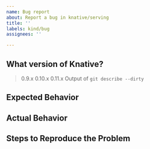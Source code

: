 ```yaml
---
name: Bug report
about: Report a bug in knative/serving
title: ''
labels: kind/bug
assignees: ''

---
```

<!-- If you need to report a security issue with Knative, send an email to knative-security@googlegroups.com. -->

<!--
## In what area(s)?
Remove the '> ' to select
> /area API
> /area autoscale
> /area build
> /area monitoring
> /area networking
> /area test-and-release

Other classifications:
> /kind good-first-issue
> /kind process
> /kind spec
-->

## What version of Knative?

<!-- Delete all but your choice -->

> 0.9.x
> 0.10.x
> 0.11.x
> Output of `git describe --dirty`

## Expected Behavior

<!-- Briefly describe what you expect to happen -->


## Actual Behavior

<!-- Briefly describe what is actually happening -->


## Steps to Reproduce the Problem

<!-- How can a maintainer reproduce this issue (be detailed) -->

